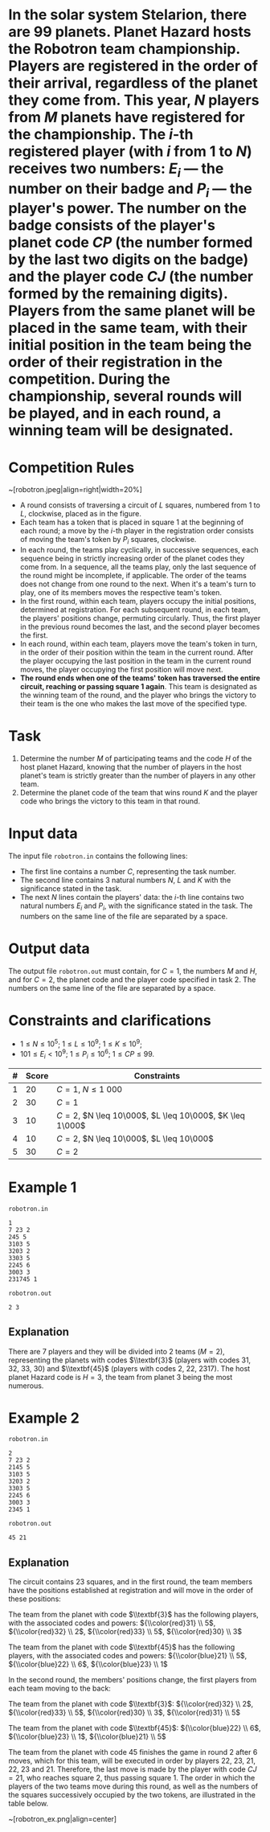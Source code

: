 # In the solar system **Stelarion**, there are $99$ planets. Planet **Hazard** hosts the **Robotron** team championship. Players are registered in the order of their arrival, regardless of the planet they come from. This year, $N$ players from $M$ planets have registered for the championship. The $i$-th registered player (with $i$ from $1$ to $N$) receives two numbers: $E_i$ — the number on their badge and $P_i$ — the player's power. The number on the badge consists of the player's planet code $CP$ (the number formed by the last two digits on the badge) and the player code $CJ$ (the number formed by the remaining digits). Players from the same planet will be placed in the same team, with their initial position in the team being the order of their registration in the competition. During the championship, several rounds will be played, and in each round, a winning team will be designated.

# Competition Rules

~[robotron.jpeg|align=right|width=20%]

* A round consists of traversing a circuit of $L$ squares, numbered from $1$ to $L$, clockwise, placed as in the figure.
* Each team has a token that is placed in square $1$ at the beginning of each round; a move by the $i$-th player in the registration order consists of moving the team's token by $P_i$ squares, clockwise.
* In each round, the teams play cyclically, in successive sequences, each sequence being in strictly increasing order of the planet codes they come from. In a sequence, all the teams play, only the last sequence of the round might be incomplete, if applicable. The order of the teams does not change from one round to the next. When it's a team's turn to play, one of its members moves the respective team's token.
* In the first round, within each team, players occupy the initial positions, determined at registration. For each subsequent round, in each team, the players' positions change, permuting circularly. Thus, the first player in the previous round becomes the last, and the second player becomes the first.
* In each round, within each team, players move the team's token in turn, in the order of their position within the team in the current round. After the player occupying the last position in the team in the current round moves, the player occupying the first position will move next.
* **The round ends when one of the teams' token has traversed the entire circuit, reaching or passing square $1$ again**. This team is designated as the winning team of the round, and the player who brings the victory to their team is the one who makes the last move of the specified type.

# Task

1. Determine the number $M$ of participating teams and the code $H$ of the host planet Hazard, knowing that the number of players in the host planet's team is strictly greater than the number of players in any other team.
2. Determine the planet code of the team that wins round $K$ and the player code who brings the victory to this team in that round.

# Input data

The input file `robotron.in` contains the following lines:
* The first line contains a number $C$, representing the task number.
* The second line contains $3$ natural numbers $N$, $L$ and $K$ with the significance stated in the task.
* The next $N$ lines contain the players' data: the $i$-th line contains two natural numbers $E_i$ and $P_i$, with the significance stated in the task. The numbers on the same line of the file are separated by a space.

# Output data

The output file `robotron.out` must contain, for $C=1$, the numbers $M$ and $H$, and for $C=2$, the planet code and the player code specified in task $2$. The numbers on the same line of the file are separated by a space.

# Constraints and clarifications

* $1 \leq N \leq 10^5$; $1 \leq L \leq 10^9$; $1 \leq K \leq 10^9$;
* $101 \leq E_i < 10^9$; $1 \leq P_i \leq 10^6$; $1 \leq CP \leq 99$.

|# | Score | Constraints|
| - | - | ------------|
|1|20|$C = 1$, $N \leq 1\ 000$|
|2|30|$C = 1$|
|3|10|$C = 2$, $N \leq 10\000$, $L \leq 10\000$, $K \leq 1\000$|
|4|10|$C = 2$, $N \leq 10\000$, $L \leq 10\000$|
|5|30|$C = 2$|

# Example 1

`robotron.in`
```
1
7 23 2
245 5
3103 5
3203 2
3303 5
2245 6
3003 3
231745 1
```

`robotron.out`
```
2 3
```

## Explanation

There are $7$ players and they will be divided into $2$ teams ($M = 2$), representing the planets with codes $\\textbf{3}$ (players with codes $31$, $32$, $33$, $30$) and $\\textbf{45}$ (players with codes $2$, $22$, $2317$). The host planet Hazard code is $H = 3$, the team from planet $3$ being the most numerous.

# Example 2

`robotron.in`
```
2
7 23 2
2145 5
3103 5
3203 2
3303 5
2245 6
3003 3
2345 1
```

`robotron.out`
```
45 21
```

## Explanation

The circuit contains $23$ squares, and in the first round, the team members have the positions established at registration and will move in the order of these positions:

The team from the planet with code $\\textbf{3}$ has the following players, with the associated codes and powers: ${\\color{red}31} \\ 5$, ${\\color{red}32} \\ 2$, ${\\color{red}33} \\ 5$, ${\\color{red}30} \\ 3$

The team from the planet with code $\\textbf{45}$ has the following players, with the associated codes and powers: ${\\color{blue}21} \\ 5$, ${\\color{blue}22} \\ 6$, ${\\color{blue}23} \\ 1$

In the second round, the members' positions change, the first players from each team moving to the back:

The team from the planet with code $\\textbf{3}$: ${\\color{red}32} \\ 2$, ${\\color{red}33} \\ 5$, ${\\color{red}30} \\ 3$, ${\\color{red}31} \\ 5$

The team from the planet with code $\\textbf{45}$: ${\\color{blue}22} \\ 6$, ${\\color{blue}23} \\ 1$, ${\\color{blue}21} \\ 5$

The team from the planet with code $45$ finishes the game in round 2 after $6$ moves, which for this team, will be executed in order by players $22$, $23$, $21$, $22$, $23$ and $21$. Therefore, the last move is made by the player with code $CJ = 21$, who reaches square $2$, thus passing square $1$.
The order in which the players of the two teams move during this round, as well as the numbers of the squares successively occupied by the two tokens, are illustrated in the table below.

~[robotron_ex.png|align=center]